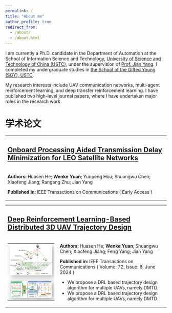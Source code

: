 ```yaml
---
permalink: /
title: "About me"
author_profile: true
redirect_from: 
  - /about/
  - /about.html
---
```


I am currently a Ph.D. candidate in the Department of Automation at the School of Information Science and Technology, [University of Science and Technology of China (USTC)](https://www.ustc.edu.cn/), under the supervision of [Prof. Jian Yang](http://staff.ustc.edu.cn/~jianyang/). I completed my undergraduate studies in [the School of the Gifted Young (SGY), USTC](https://sgy.ustc.edu.cn/). 

My research interests include UAV communication networks, multi-agent reinforcement learning, and deep transfer reinforcement learning. I have published two high-level journal papers, where I have undertaken major roles in the research work.

# 学术论文

<table style="border-collapse: collapse; width: 100%; border: none;">
  <tr style="border: none;">
    <td style="border: none;" colspan="2">
      <h2><a href="https://ieeexplore.ieee.org/document/10540151">Onboard Processing Aided Transmission Delay Minimization for LEO Satellite Networks</a></h2>
    </td>
  </tr>
  <tr style="border: none;">
    <td style="border: none; vertical-align: top;">
      <p><strong>Authors:</strong> Huasen He; <strong>Wenke Yuan</strong>; Yunpeng Hou; Shuangwu Chen; Xiaofeng Jiang; Rangang Zhu; Jian Yang</p>
      <p><strong>Published in:</strong> IEEE Transactions on Communications ( Early Access )</p>
    </td>
  </tr>
</table>

<table style="border-collapse: collapse; width: 100%; border: none;">
  <tr style="border: none;">
    <td style="border: none;" colspan="2">
      <h2><a href="https://ieeexplore.ieee.org/document/10422956">Deep Reinforcement Learning-Based Distributed 3D UAV Trajectory Design</a></h2>
    </td>
  </tr>
  <tr style="border: none;">
    <td style="border: none; vertical-align: top;">
      <table style="border-collapse: collapse; width: 100%; border: none;">
        <tr style="border: none;">
          <td style="border: none; text-align: center;">
            <img src="/images/dmtd.png" alt="DMTD1" width="300" style="box-shadow: 5px 5px 15px rgba(0, 0, 0, 0.3); margin-bottom: 10px;"/>
          </td>
        </tr>
        <tr style="border: none;">
          <td style="border: none; text-align: center;">
            <img src="/images/dmtd_2.png" alt="DMTD2" width="300" style="box-shadow: 5px 5px 15px rgba(0, 0, 0, 0.3);"/>
          </td>
        </tr>
      </table>
    </td>
    <td style="border: none; vertical-align: top; padding-left: 10px;">
      <p><strong>Authors:</strong> Huasen He; <strong>Wenke Yuan</strong>; Shuangwu Chen; Xiaofeng Jiang; Feng Yang; Jian Yang</p>
      <p><strong>Published in:</strong> IEEE Transactions on Communications ( Volume: 72, Issue: 6, June 2024 )</p>
      <ul>
        <li>We propose a DRL based trajectory design algorithm for multiple UAVs, namely DMTD.</li>
        <li>We propose a DRL based trajectory design algorithm for multiple UAVs, namely DMTD.</li>
      </ul>
    </td>
  </tr>
</table>

